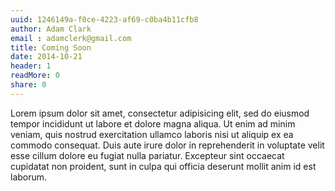 ```yaml
---
uuid: 1246149a-f0ce-4223-af69-c0ba4b11cfb8
author: Adam Clark
email : adamclerk@gmail.com
title: Coming Soon
date: 2014-10-21
header: 1
readMore: 0
share: 0
---
```


Lorem ipsum dolor sit amet, consectetur adipisicing elit, sed do eiusmod tempor incididunt ut labore et dolore magna aliqua. Ut enim ad minim veniam, quis nostrud exercitation ullamco laboris nisi ut aliquip ex ea commodo consequat. Duis aute irure dolor in reprehenderit in voluptate velit esse cillum dolore eu fugiat nulla pariatur. Excepteur sint occaecat cupidatat non proident, sunt in culpa qui officia deserunt mollit anim id est laborum.

<!-- more -->

